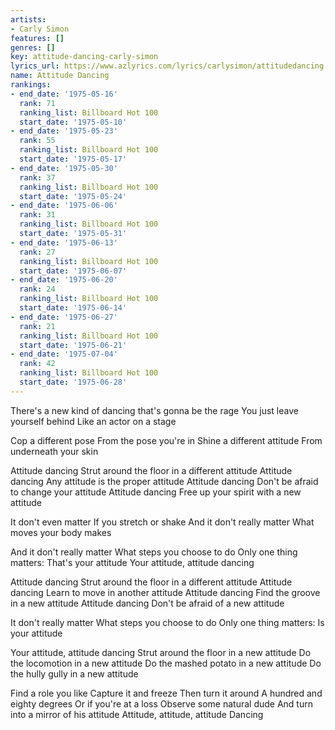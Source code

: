 ```yaml
---
artists:
- Carly Simon
features: []
genres: []
key: attitude-dancing-carly-simon
lyrics_url: https://www.azlyrics.com/lyrics/carlysimon/attitudedancing.html
name: Attitude Dancing
rankings:
- end_date: '1975-05-16'
  rank: 71
  ranking_list: Billboard Hot 100
  start_date: '1975-05-10'
- end_date: '1975-05-23'
  rank: 55
  ranking_list: Billboard Hot 100
  start_date: '1975-05-17'
- end_date: '1975-05-30'
  rank: 37
  ranking_list: Billboard Hot 100
  start_date: '1975-05-24'
- end_date: '1975-06-06'
  rank: 31
  ranking_list: Billboard Hot 100
  start_date: '1975-05-31'
- end_date: '1975-06-13'
  rank: 27
  ranking_list: Billboard Hot 100
  start_date: '1975-06-07'
- end_date: '1975-06-20'
  rank: 24
  ranking_list: Billboard Hot 100
  start_date: '1975-06-14'
- end_date: '1975-06-27'
  rank: 21
  ranking_list: Billboard Hot 100
  start_date: '1975-06-21'
- end_date: '1975-07-04'
  rank: 42
  ranking_list: Billboard Hot 100
  start_date: '1975-06-28'
---
```


There's a new kind of dancing
that's gonna be the rage
You just leave yourself behind
Like an actor on a stage

Cop a different pose
From the pose you're in
Shine a different attitude
From underneath your skin

Attitude dancing
Strut around the floor in a different attitude
Attitude dancing
Any attitude is the proper attitude
Attitude dancing
Don't be afraid to change your attitude
Attitude dancing
Free up your spirit with a new attitude

It don't even matter
If you stretch or shake
And it don't really matter
What moves your body makes

And it don't really matter
What steps you choose to do
Only one thing matters:
That's your attitude
Your attitude, attitude dancing

Attitude dancing
Strut around the floor in a different attitude
Attitude dancing
Learn to move in another attitude
Attitude dancing
Find the groove in a new attitude
Attitude dancing
Don't be afraid of a new attitude

It don't really matter
What steps you choose to do
Only one thing matters:
Is your attitude

Your attitude, attitude dancing
Strut around the floor in a new attitude
Do the locomotion in a new attitude
Do the mashed potato in a new attitude
Do the hully gully in a new attitude

Find a role you like
Capture it and freeze
Then turn it around
A hundred and eighty degrees
Or if you're at a loss
Observe some natural dude
And turn into a mirror of his attitude
Attitude, attitude, attitude
Dancing



